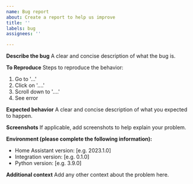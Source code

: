 ```yaml
---
name: Bug report
about: Create a report to help us improve
title: ''
labels: bug
assignees: ''

---
```


**Describe the bug**
A clear and concise description of what the bug is.

**To Reproduce**
Steps to reproduce the behavior:
1. Go to '...'
2. Click on '....'
3. Scroll down to '....'
4. See error

**Expected behavior**
A clear and concise description of what you expected to happen.

**Screenshots**
If applicable, add screenshots to help explain your problem.

**Environment (please complete the following information):**
 - Home Assistant version: [e.g. 2023.1.0]
 - Integration version: [e.g. 0.1.0]
 - Python version: [e.g. 3.9.0]

**Additional context**
Add any other context about the problem here.
